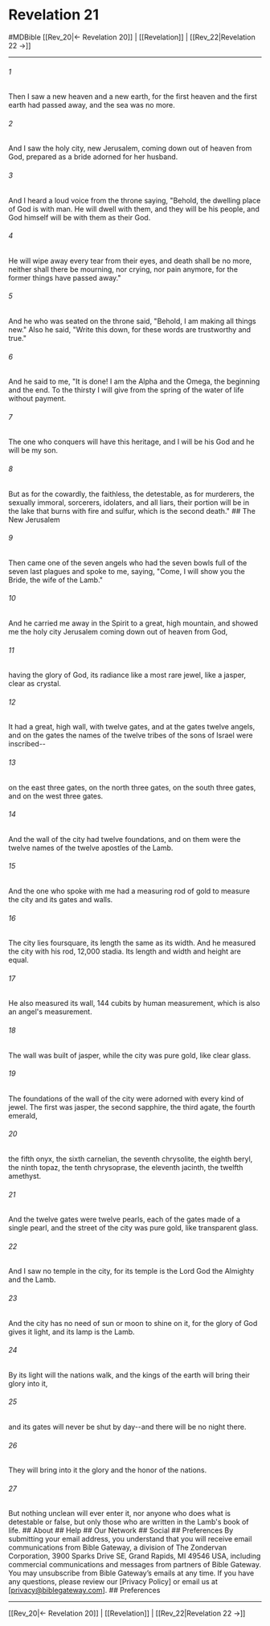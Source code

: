 # Revelation 21
#MDBible
[[Rev_20|← Revelation 20]] | [[Revelation]] | [[Rev_22|Revelation 22 →]]

***






###### 1 


Then I saw a new heaven and a new earth, for the first heaven and the first earth had passed away, and the sea was no more. 





###### 2 


And I saw the holy city, new Jerusalem, coming down out of heaven from God, prepared as a bride adorned for her husband. 





###### 3 


And I heard a loud voice from the throne saying, "Behold, the dwelling place of God is with man. He will dwell with them, and they will be his people, and God himself will be with them as their God. 





###### 4 


He will wipe away every tear from their eyes, and death shall be no more, neither shall there be mourning, nor crying, nor pain anymore, for the former things have passed away." 





###### 5 


And he who was seated on the throne said, "Behold, I am making all things new." Also he said, "Write this down, for these words are trustworthy and true." 





###### 6 


And he said to me, "It is done! I am the Alpha and the Omega, the beginning and the end. To the thirsty I will give from the spring of the water of life without payment. 





###### 7 


The one who conquers will have this heritage, and I will be his God and he will be my son. 





###### 8 


But as for the cowardly, the faithless, the detestable, as for murderers, the sexually immoral, sorcerers, idolaters, and all liars, their portion will be in the lake that burns with fire and sulfur, which is the second death." ## The New Jerusalem 





###### 9 


Then came one of the seven angels who had the seven bowls full of the seven last plagues and spoke to me, saying, "Come, I will show you the Bride, the wife of the Lamb." 





###### 10 


And he carried me away in the Spirit to a great, high mountain, and showed me the holy city Jerusalem coming down out of heaven from God, 





###### 11 


having the glory of God, its radiance like a most rare jewel, like a jasper, clear as crystal. 





###### 12 


It had a great, high wall, with twelve gates, and at the gates twelve angels, and on the gates the names of the twelve tribes of the sons of Israel were inscribed-- 





###### 13 


on the east three gates, on the north three gates, on the south three gates, and on the west three gates. 





###### 14 


And the wall of the city had twelve foundations, and on them were the twelve names of the twelve apostles of the Lamb. 





###### 15 


And the one who spoke with me had a measuring rod of gold to measure the city and its gates and walls. 





###### 16 


The city lies foursquare, its length the same as its width. And he measured the city with his rod, 12,000 stadia. Its length and width and height are equal. 





###### 17 


He also measured its wall, 144 cubits by human measurement, which is also an angel's measurement. 





###### 18 


The wall was built of jasper, while the city was pure gold, like clear glass. 





###### 19 


The foundations of the wall of the city were adorned with every kind of jewel. The first was jasper, the second sapphire, the third agate, the fourth emerald, 





###### 20 


the fifth onyx, the sixth carnelian, the seventh chrysolite, the eighth beryl, the ninth topaz, the tenth chrysoprase, the eleventh jacinth, the twelfth amethyst. 





###### 21 


And the twelve gates were twelve pearls, each of the gates made of a single pearl, and the street of the city was pure gold, like transparent glass. 





###### 22 


And I saw no temple in the city, for its temple is the Lord God the Almighty and the Lamb. 





###### 23 


And the city has no need of sun or moon to shine on it, for the glory of God gives it light, and its lamp is the Lamb. 





###### 24 


By its light will the nations walk, and the kings of the earth will bring their glory into it, 





###### 25 


and its gates will never be shut by day--and there will be no night there. 





###### 26 


They will bring into it the glory and the honor of the nations. 





###### 27 


But nothing unclean will ever enter it, nor anyone who does what is detestable or false, but only those who are written in the Lamb's book of life. ## About ## Help ## Our Network ## Social ## Preferences By submitting your email address, you understand that you will receive email communications from Bible Gateway, a division of The Zondervan Corporation, 3900 Sparks Drive SE, Grand Rapids, MI 49546 USA, including commercial communications and messages from partners of Bible Gateway. You may unsubscribe from Bible Gateway&rsquo;s emails at any time. If you have any questions, please review our [Privacy Policy] or email us at [privacy@biblegateway.com]. ## Preferences

***

[[Rev_20|← Revelation 20]] | [[Revelation]] | [[Rev_22|Revelation 22 →]]
